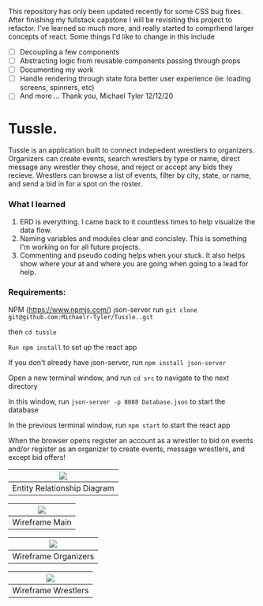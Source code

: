 
This repository has only been updated recently for some CSS bug fixes. After finishing my fullstack capstone I will be revisiting this project to refactor. I've learned so much more, and really started to comprhend larger concepts of react. Some things I'd like to change in this include
- [ ] Decoupling a few components
- [ ] Abstracting logic from reusable components passing through props
- [ ] Documenting my work
- [ ] Handle rendering through state fora better user experience (ie: loading screens, spinners, etc)
- [ ] And more ...
Thank you,
Michael Tyler 12/12/20

# Tussle.
Tussle is an application built to connect indepedent wrestlers to organizers.  Organizers can create events, search wrestlers by type or name, direct message any wrestler they chose, and reject or accept any bids they recieve.  Wrestlers can browse a list of events, filter by city, state, or name, and send a bid in for a spot on the roster.  

### What I learned
1. ERD is everything. I came back to it countless times to help visualize the data flow.
2. Naming variables and modules clear and concisley. This is something I'm working on for all future projects.
3. Commenting and pseudo coding helps when your stuck. It also helps show where your at and where you are going when going to a lead for help.

### Requirements:

NPM (https://www.npmjs.com/)
json-server
run `git clone git@github.com:Michaelr-Tyler/Tussle..git`

then `cd tussle`

`Run npm install` to set up the react app

If you don't already have json-server, run `npm install json-server`

Open a new terminal window, and run `cd src` to navigate to the next directory

In this window, run `json-server -p 8088 Database.json` to start the database

In the previous terminal window, run `npm start` to start the react app

When the browser opens register an account as a wrestler to bid on events and/or 
register as an organizer to create events, message wrestlers, and except bid offers!


| <img src=".images/ERDScreenshot.png"> |
| :---: |
| Entity Relationship Diagram |

| <img src=".images/WireframeMain.jpg"> |
| :---: |
| Wireframe Main |

| <img src=".images/WireframeOrganizer.jpg"> |
| :---: |
| Wireframe Organizers |

| <img src=".images/WireframeWrestler.jpg"> |
| :---: |
| Wireframe Wrestlers |